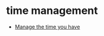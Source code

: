 # time management


 - [Manage the time you have](../Manage%20the%20time%20you%20have/index.md)
    
